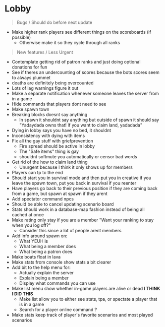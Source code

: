# Lobby

> Bugs / Should do before next update

- Make higher rank players see different things on the scoreboards (if possible)
  - Otherwise make it so they cycle through all ranks

> New features / Less Urgent

- Contemplate getting rid of patron ranks and just doing optional donations for fun
- See if theres an undercounting of scores because the bots scores seem to always plummet
- deaths are definitely being overcounted
- Lots of lag warnings figure it out
- Make a separate notification whenever someone leaves the server from in a game
- Hide commands that players dont need to see
- Make spawn town
- Breaking blocks doesnt say anything
  - In spawn it shouldnt say anything but outside of spawn it should say "Yadaydada owns that! If you want to claim land, yadadada"
- Dying in lobby says you have no bed, it shouldnt
- Inconsistency with dying with items
- Fix all the gay stuff with griefprevention
  - Fire spread should be active in lobby
  - The "Safe items" thing is gay
  - shouldnt softmute you automatically or censor bad words
- Get rid of the how to claim land thing
  - Unurgent because I think it only shows up for members
- Players can tp to the end
- Should start you in survival mode and then put you in creative if you leave the spawn town, put you back in survival if you reenter
- Have players go back to their previous position if they are coming back from a game, but spawn at spawn if they arent
- Add spectator command npcs
- Should be able to cancel updating scenario board
- Stats should work in a database-map fashion instead of being all cached at once
- Make rating only stay if you are a member "Want your ranking to stay when you log off?"
  - Consider this since a lot of people arent members
- Add info around spawn on:
  - What YEUH is
  - What being a member does
  - What being a patron does
- Make boats float in lava
- Make stats from console show stats a bit clearer
- Add bit to the help menu for:
  - Actually explain the server
  - Explain being a member
  - Display what commands you can use
- Make list menu show whether in-game players are alive or dead **I THINK I DID THIS**
  - Make list allow you to either see stats, tpa, or spectate a player that is in a game
  - Search for a player online command ?
- Make stats keep track of player's favorite scenarios and most played scenarios
